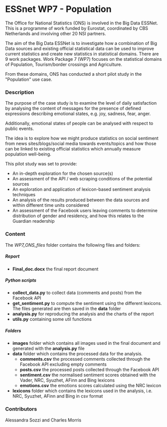 # ESSnet WP7 - Population #


The Office for National Statistics (ONS) is involved in the Big Data ESSNet. This is a programme of work funded by Eurostat, coordinated by CBS Netherlands and involving other 20 NSI partners. 

The aim of the Big Data ESSNet is to investigate how a combination of Big Data sources and existing official statistical data can be used to improve current statistics and create new statistics in statistical domains.
There are 9 work packages. Work Package 7 (WP7) focuses on the statistical domains of Population, Tourism/border crossings and Agriculture. 

From these domains, ONS has conducted a short pilot study in the "Population" use case.

### Description ###

The purpose of the case study is to examine the level of daily satisfaction by analysing the content of messages for the presence of defined expressions describing emotional states, e.g. joy, sadness, fear, anger. 

Additionally, emotional states of people can be analysed with respect to public events.

The idea is to explore how we might produce statistics on social sentiment from news sites/blogs/social media towards events/topics and how those can be linked to existing official statistics which annually measure population well-being.

This pilot study was set to provide:

* An in-depth exploration for the chosen source(s)
* An assessment of the API / web scraping conditions of the potential sources
* An exploration and application of lexicon-based sentiment analysis techniques
* An analysis of the results produced between the data sources and within different time units considered
* An assessment of the Facebook users leaving comments to determine distribution of gender and residency, and how this relates to the Guardian readership

### Content ###

The *WP7_ONS_files* folder contains the following files and folders:

##### Report

* **Final_doc.docx** the final report document

##### Python scripts

* **collect_data.py** to collect data (comments and posts) from the Facebook API
* **get_sentiment.py** to compute the sentiment using the different lexicons. The files generated are then saved in the **data** folder 
* **analysis.py** for reproducing the analysis and the charts of the report
* **utils.py** containing some util functions

##### Folders

* **images** folder which contains all images used in the final document and generated with the **analysis.py** file
* **data** folder which contains the processed data for the analysis. 
    - **comments.csv** the processed comments collected through the Facebook API excluding empty comments
    - **posts.csv** the processed posts collected through the Facebook API
    - **sentiment.csv** the normalised sentiment scores obtained with the Vader, NRC, Syuzhet, AFinn and Bing lexicons
    - **emotions.csv** the emotions scores calculated using the NRC lexicon
* **lexicons** folder which contains the lexicons used in the analysis, i.e. NRC, Syuzhet, AFinn and Bing in csv format

### Contributors ###

Alessandra Sozzi and Charles Morris